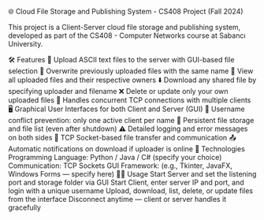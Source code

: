 🌐 Cloud File Storage and Publishing System - CS408 Project (Fall 2024)

This project is a Client-Server cloud file storage and publishing system, developed as part of the CS408 - Computer Networks course at Sabancı University.

🛠️ Features
📁 Upload ASCII text files to the server with GUI-based file selection
🔄 Overwrite previously uploaded files with the same name
👀 View all uploaded files and their respective owners
⬇️ Download any shared file by specifying uploader and filename
❌ Delete or update only your own uploaded files
🧠 Handles concurrent TCP connections with multiple clients
🖥️ Graphical User Interfaces for both Client and Server (GUI)
🚫 Username conflict prevention: only one active client per name
📜 Persistent file storage and file list (even after shutdown)
⚠️ Detailed logging and error messages on both sides
🔌 TCP Socket-based file transfer and communication
📤 Automatic notifications on download if uploader is online
🧪 Technologies
Programming Language: Python / Java / C# (specify your choice)
Communication: TCP Sockets
GUI Framework: (e.g., Tkinter, JavaFX, Windows Forms — specify here)
🧑‍💻 Usage
Start Server and set the listening port and storage folder via GUI
Start Client, enter server IP and port, and login with a unique username
Upload, download, list, delete, or update files from the interface
Disconnect anytime — client or server handles it gracefully
